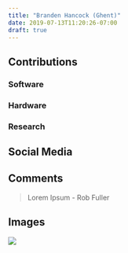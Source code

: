 ```yaml
---
title: "Branden Hancock (Ghent)"
date: 2019-07-13T11:20:26-07:00
draft: true
---
```


## Contributions

### Software

### Hardware

### Research

## Social Media

## Comments

> Lorem Ipsum - Rob Fuller

## Images

![](/images/y3t1_Art-Branden_Hancock_aka_Ghent.jpg)
